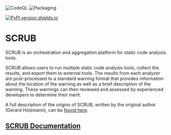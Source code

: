 ![CodeQL](https://github.com/nasa/scrub/actions/workflows/codeql.yml/badge.svg)
![Packaging](https://github.com/nasa/scrub/actions/workflows/python-publish.yml/badge.svg)


[![PyPI version shields.io](https://img.shields.io/pypi/v/nasa-scrub.svg)](https://pypi.python.org/pypi/nasa-scrub/)

# SCRUB

SCRUB is an orchestration and aggregation platform for static code analysis tools.

SCRUB allows users to run multiple static code analysis tools, collect the results, and export them to external tools. The results from each analyzer are post-processed to a standard warning format that provides information about the location of the warning as well as a brief description of the warning. These warnings can then reviewed and assessed by experienced developers to determine their merit.

A full description of the origins of SCRUB, written by the original author (Gerard Holzmann), can be [found here](http://spinroot.com/gerard/pdf/ScrubPaper_rev.pdf).

## [SCRUB Documentation](https://nasa.github.io/scrub)

